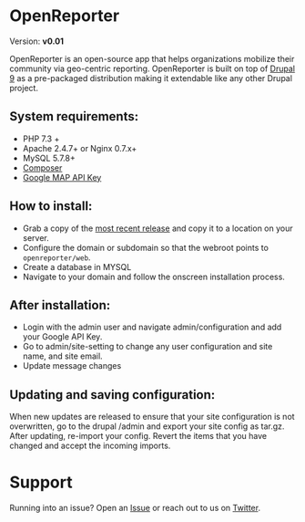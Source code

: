 # OpenReporter
Version: **v0.01**

OpenReporter is an open-source app that helps organizations mobilize their community via geo-centric reporting. OpenReporter is built on top of [Drupal 9](https://www.drupal.org/about/9) as a pre-packaged distribution making it extendable like any other Drupal project.

## System requirements:
- PHP 7.3 +
- Apache 2.4.7+ or Nginx 0.7.x+
- MySQL 5.7.8+ 
- [Composer](https://getcomposer.org) 
- [Google MAP API Key](https://developers.google.com/maps/documentation/javascript/get-api-key)

## How to install:
- Grab a copy of the [most recent release](https://github.com/digitalconfection/OpenReporter/releases/) and copy it to a location on your server.
- Configure the domain or subdomain so that the webroot points to `openreporter/web`.
- Create a database in MYSQL
- Navigate to your domain and follow the onscreen installation process.

## After installation:
- Login with the admin user and navigate admin/configuration and add your Google API Key.
- Go to admin/site-setting to change any user configuration and site name, and site email.
- Update message changes

## Updating and saving configuration:
When new updates are released to ensure that your site configuration is not overwritten, go to the drupal /admin and export your site config as tar.gz. After updating, re-import your config. Revert the items that you have changed and accept the incoming imports. 

# Support
Running into an issue? Open an [Issue](https://github.com/digitalconfection/openreporter/issues) or reach out to us on [Twitter](https://twitter.com/openreporter).
